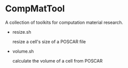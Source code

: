 CompMatTool
===========

A collection of toolkits for computation material research.

- resize.sh

	 resize a cell's size of a POSCAR file

- volume.sh

	calculate the volume of a cell from POSCAR